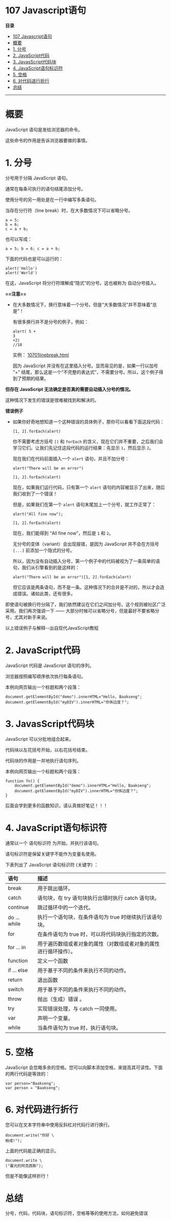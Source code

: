 # 107 Javascript语句

**目录**
- [107 Javascript语句](#107-javascript语句)
- [概要](#概要)
- [1. 分号](#1-分号)
- [2. JavaScript代码](#2-javascript代码)
- [3. JavasScript代码块](#3-javasscript代码块)
- [4. JavaScript语句标识符](#4-javascript语句标识符)
- [5. 空格](#5-空格)
- [6. 对代码进行折行](#6-对代码进行折行)
- [总结](#总结)


***

# 概要

JavaScript 语句是发给浏览器的命令。

这些命令的作用是告诉浏览器要做的事情。



# 1. 分号

分号用于分隔 JavaScript 语句。

通常在每条可执行的语句结尾添加分号。

使用分号的另一用处是在一行中编写多条语句。

当存在分行符（line break）时，在大多数情况下可以省略分号。

```
a = 5;
b = 6;
c = a + b;
```

也可以写成：

```
a = 5; b = 6; c = a + b;
```



下面的代码也是可以运行的：

```
alert('Hello')
alert('World')
```

在这，JavaScript 将分行符理解成“隐式”的分号。这也被称为 自动分号插入。



**==注意==**

* 在大多数情况下，换行意味着一个分号。但是“大多数情况”并不意味着“总是”！

  有很多换行并不是分号的例子，例如：

      alert( 5 +
      3
      +2)
      //10
  实例： [10701linebreak.html](10701linebreak.html) 

  因为 JavaScript 并没有在这里插入分号。显而易见的是，如果一行以加号 "+" 结尾，那么这是一个“不完整的表达式”，不需要分号。所以，这个例子得到了预期的结果。

**但存在 JavaScript 无法确定是否真的需要自动插入分号的情况。**

这种情况下发生的错误是很难被找到和解决的。

**错误例子**

* 如果你好奇地想知道一个这种错误的具体例子，那你可以看看下面这段代码：

  ```
  [1, 2].forEach(alert)
  ```

  你不需要考虑方括号 `[]` 和 `forEach` 的含义，现在它们并不重要，之后我们会学习它们。让我们先记住这段代码的运行结果：先显示 `1`，然后显示 `2`。

  现在我们在代码前面插入一个 `alert` 语句，并且不加分号：

  ```
  alert("There will be an error")
  
  [1, 2].forEach(alert)
  ```

  现在，如果我们运行代码，只有第一个 `alert` 语句的内容被显示了出来，随后我们收到了一个错误！

  但是，如果我们在第一个 `alert` 语句末尾加上一个分号，就工作正常了：

  ```
  alert("All fine now");
  
  [1, 2].forEach(alert)
  ```

  现在，我们能得到 “All fine now”，然后是 `1` 和 `2`。

  无分号的变体（variant）会出现报错，是因为 JavaScript 并不会在方括号 `[...]` 前添加一个隐式的分号。

  所以，因为没有自动插入分号，第一个例子中的代码被视为了一条简单的语句，我们从引擎看到的是这样的：

  ```
  alert("There will be an error")[1, 2].forEach(alert)
  ```

  但它应该是两条语句，而不是一条。这种情况下的合并是不对的，所以才会造成错误。诸如此类，还有很多。

即使语句被换行符分隔了，我们依然建议在它们之间加分号。这个规则被社区广泛采用。我们再次强调一下 —— 大部分时候可以省略分号，但是最好不要省略分号，尤其对新手来说。

以上错误例子与解释--出自现代JavaScript教程



# 2. JavaScript代码

JavaScript 代码是 JavaScript 语句的序列。

浏览器按照编写顺序依次执行每条语句。

本例向网页输出一个标题和两个段落：

```
document.getElementById("demo").innerHTML="Hello, Baakseng";
document.getElementById("myDIV").innerHTML="你係边度？";
```



# 3. JavasScript代码块

JavaScript 可以分批地组合起来。

代码块以左花括号开始，以右花括号结束。

代码块的作用是一并地执行语句序列。

本例向网页输出一个标题和两个段落：

```
function fn() {
	document.getElementById("demo").innerHTML="Hello, Baakseng";
	document.getElementById("myDIV").innerHTML="你係边度？";
}
```

后面会学到更多的函数知识，请认真做好笔记！！！



# 4. JavaScript语句标识符

通常以一个 语句标识符 为开始，并执行该语句。

语句标识符是保留关键字不能作为变量名使用。

下表列出了 JavaScript 语句标识符 (关键字) ：

| 语句         | 描述                                                         |
| :----------- | :----------------------------------------------------------- |
| break        | 用于跳出循环。                                               |
| catch        | 语句块，在 try 语句块执行出错时执行 catch 语句块。           |
| continue     | 跳过循环中的一个迭代。                                       |
| do ... while | 执行一个语句块，在条件语句为 true 时继续执行该语句块。       |
| for          | 在条件语句为 true 时，可以将代码块执行指定的次数。           |
| for ... in   | 用于遍历数组或者对象的属性（对数组或者对象的属性进行循环操作）。 |
| function     | 定义一个函数                                                 |
| if ... else  | 用于基于不同的条件来执行不同的动作。                         |
| return       | 退出函数                                                     |
| switch       | 用于基于不同的条件来执行不同的动作。                         |
| throw        | 抛出（生成）错误 。                                          |
| try          | 实现错误处理，与 catch 一同使用。                            |
| var          | 声明一个变量。                                               |
| while        | 当条件语句为 true 时，执行语句块。                           |



# 5. 空格

JavaScript 会忽略多余的空格。您可以向脚本添加空格，来提高其可读性。下面的两行代码是等效的：

```
var person="Baakseng";
var person = "Baakseng";
```



# 6. 对代码进行折行

您可以在文本字符串中使用反斜杠对代码行进行换行。

```
document.write("你好 \
柏成!");
```

上面的代码能正确的显示。



```
document.write \ 
("暮光的阿克西斯");
```

但是不能像这样折行！



# 总结

分号，代码，代码块，语句标识符，空格等等的使用方法，如何避免错误